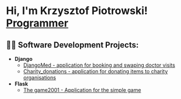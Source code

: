 <h1>Hi, I'm Krzysztof Piotrowski! <br/><a href="https://github.com/KrzysztofPy/">Programmer</a></h1>

<h2>👨‍💻 Software Development Projects:</h2>

- <b>Django</b>
  - [DjangoMed - application for booking and swaping doctor visits](https://github.com/KrzysztofPy/Django_final_project/tree/master/DjangoMed)
  - [Charity_donations - application for donating items to charity organisations](https://github.com/KrzysztofPy/Charity_donations)
- <b>Flask</b>
  - [The game2001 - Application for the simple game](https://github.com/KrzysztofPy/game2001)
<!--
**KrzysztofPy/KrzysztofPy** is a ✨ _special_ ✨ repository because its `README.md` (this file) appears on your GitHub profile.

Here are some ideas to get you started:

- 🔭 I’m currently working on ...
- 🌱 I’m currently learning ...
- 👯 I’m looking to collaborate on ...
- 🤔 I’m looking for help with ...
- 💬 Ask me about ...
- 📫 How to reach me: ...
- 😄 Pronouns: ...
- ⚡ Fun fact: ...
-->
